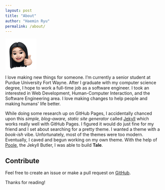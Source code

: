```yaml
---
layout: post
title: "About"
author: "Haemin Ryu"
permalink: /about/
---
```


<img src="../assets/Haeminticon.png" alt="poster" style="width:100px;height:100px;">

I love making new things for someone. I’m currently a senior student at Purdue University Fort Wayne. After I graduate with my computer science degree, I hope to work a full-time job as a software engineer. I took an interested in Web Development, Human-Computer Interaction, and the Software Engineering area. I love making changes to help people and making humans' life better. 

While doing some research up on GitHub Pages, I accidentally chanced upon this _simple, blog-aware, static site generator_ called [Jekyll](https://jekyllrb.com/) which works really well with GitHub Pages. I figured it would do just fine for my friend and I set about searching for a pretty theme. I wanted a theme with a _book-ish_ vibe. Unfortunately, most of the themes were too modern. Eventually, I caved and begun working on my own theme. With the help of [Poole](https://github.com/poole/poole), the Jekyll Butler, I was able to build **Tale**.

## Contribute
Feel free to create an issue or make a pull request on [GitHub](https://github.com/chesterhow/tale).

Thanks for reading!
